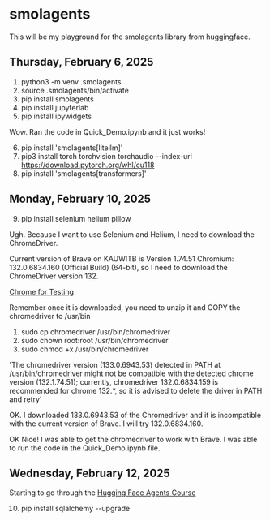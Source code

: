 # smolagents

This will be my playground for the smolagents library from huggingface.

## Thursday, February 6, 2025

 1) python3 -m venv .smolagents
 2) source .smolagents/bin/activate
 3) pip install smolagents
 4) pip install jupyterlab
 5) pip install ipywidgets

 Wow. Ran the code in Quick_Demo.ipynb and it just works! 

 6) pip install 'smolagents[litellm]'
 7) pip3 install torch torchvision torchaudio --index-url https://download.pytorch.org/whl/cu118
 8) pip install 'smolagents[transformers]'

 ## Monday, February 10, 2025

  9) pip install selenium helium pillow

  Ugh. Because I want to use Selenium and Helium, I need to download the ChromeDriver. 

  Current version of Brave on KAUWITB is Version 1.74.51 Chromium: 132.0.6834.160 (Official Build) (64-bit), so I need to download the ChromeDriver version 132.

  [Chrome for Testing](https://googlechromelabs.github.io/chrome-for-testing/)

  Remember once it is downloaded, you need to unzip it and COPY the chromedriver to /usr/bin

   1) sudo cp chromedriver /usr/bin/chromedriver
   2) sudo chown root:root /usr/bin/chromedriver
   3) sudo chmod +x /usr/bin/chromedriver

'The chromedriver version (133.0.6943.53) detected in PATH at /usr/bin/chromedriver might not be compatible with the detected chrome version (132.1.74.51); currently, chromedriver 132.0.6834.159 is recommended for chrome 132.*, so it is advised to delete the driver in PATH and retry'

OK. I downloaded 133.0.6943.53 of the Chromedriver and it is incompatible with the current version of Brave. I will try 132.0.6834.160.

OK Nice! I was able to get the chromedriver to work with Brave. I was able to run the code in the Quick_Demo.ipynb file.

## Wednesday, February 12, 2025

Starting to go through the [Hugging Face Agents Course](https://huggingface.co/agents-course)

10) pip install sqlalchemy --upgrade